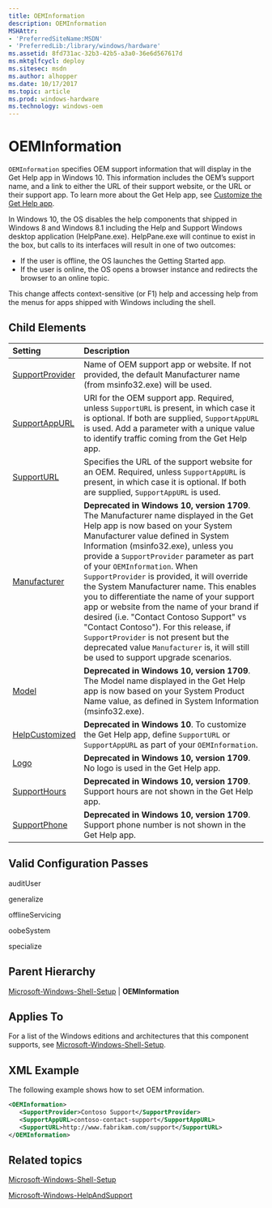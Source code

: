 ```yaml
---
title: OEMInformation
description: OEMInformation
MSHAttr:
- 'PreferredSiteName:MSDN'
- 'PreferredLib:/library/windows/hardware'
ms.assetid: 8fd731ac-32b3-42b5-a3a0-36e6d567617d
ms.mktglfcycl: deploy
ms.sitesec: msdn
ms.author: alhopper
ms.date: 10/17/2017
ms.topic: article
ms.prod: windows-hardware
ms.technology: windows-oem
---
```

# OEMInformation

`OEMInformation` specifies OEM support information that will display in the Get Help app in Windows 10. This information includes the OEM’s support name, and a link to either the URL of their support website, or the URL or their support app. To learn more about the Get Help app, see [Customize the Get Help app](https://docs.microsoft.com/en-us/windows-hardware/customize/desktop/customize-get-help-app).

In Windows 10, the OS disables the help components that shipped in Windows 8 and Windows 8.1 including the Help and Support Windows desktop application (HelpPane.exe). HelpPane.exe will continue to exist in the box, but calls to its interfaces will result in one of two outcomes:

* If the user is offline, the OS launches the Getting Started app.
* If the user is online, the OS opens a browser instance and redirects the browser to an online topic.

This change affects context-sensitive (or F1) help and accessing help from the menus for apps shipped with Windows including the shell.

## Child Elements

| Setting                 | Description                                                                           |
|:------------------------|:--------------------------------------------------------------------------------------|
| [SupportProvider](microsoft-windows-shell-setup-oeminformation-supportprovider.md) | Name of OEM support app or website. If not provided, the default Manufacturer name (from msinfo32.exe) will be used.                                  |
| [SupportAppURL](microsoft-windows-shell-setup-oeminformation-supportappurl.md)     | URI for the OEM support app. Required, unless `SupportURL` is present, in which case it is optional. If both are supplied, `SupportAppURL` is used. Add a parameter with a unique value to identify traffic coming from the Get Help app.                                                                    |
| [SupportURL](microsoft-windows-shell-setup-oeminformation-supporturl.md)           | Specifies the URL of the support website for an OEM. Required, unless `SupportAppURL` is present, in which case it is optional. If both are supplied, `SupportAppURL` is used.                        |
| [Manufacturer](microsoft-windows-shell-setup-oeminformation-manufacturer.md)       | **Deprecated in Windows 10, version 1709**. The Manufacturer name displayed in the Get Help app is now based on your System Manufacturer value defined in System Information (msinfo32.exe), unless you provide a `SupportProvider` parameter as part of your `OEMInformation`. When `SupportProvider` is provided, it will override the System Manufacturer name. This enables you to differentiate the name of your support app or website from the name of your brand if desired (i.e. "Contact Contoso Support" vs "Contact Contoso"). For this release, if `SupportProvider` is not present but the deprecated value `Manufacturer` is, it will still be used to support upgrade scenarios.                                                                           |
| [Model](microsoft-windows-shell-setup-oeminformation-model.md)                     | **Deprecated in Windows 10, version 1709**. The Model name displayed in the Get Help app is now based on your System Product Name value, as defined in System Information (msinfo32.exe).                    |
| [HelpCustomized](microsoft-windows-shell-setup-oeminformation-helpcustomized.md)   | **Deprecated in Windows 10**. To customize the Get Help app, define `SupportURL` or `SupportAppURL` as part of your `OEMInformation`.   |
| [Logo](microsoft-windows-shell-setup-oeminformation-logo.md)                       | **Deprecated in Windows 10, version 1709**. No logo is used in the Get Help app.                                                                        |
| [SupportHours](microsoft-windows-shell-setup-oeminformation-supporthours.md)       | **Deprecated in Windows 10, version 1709**. Support hours are not shown in the Get Help app.                                                           |
| [SupportPhone](microsoft-windows-shell-setup-oeminformation-supportphone.md)       | **Deprecated in Windows 10, version 1709**. Support phone number is not shown in the Get Help app.                                                       |

## Valid Configuration Passes

auditUser

generalize

offlineServicing

oobeSystem

specialize

## Parent Hierarchy

[Microsoft-Windows-Shell-Setup](microsoft-windows-shell-setup.md) | **OEMInformation**

## Applies To

For a list of the Windows editions and architectures that this component supports, see [Microsoft-Windows-Shell-Setup](microsoft-windows-shell-setup.md).

## XML Example

The following example shows how to set OEM information.

```xml
<OEMInformation>
   <SupportProvider>Contoso Support</SupportProvider>
   <SupportAppURL>contoso-contact-support</SupportAppURL>
   <SupportURL>http://www.fabrikam.com/support</SupportURL>
</OEMInformation>
```

## Related topics

[Microsoft-Windows-Shell-Setup](microsoft-windows-shell-setup.md)

[Microsoft-Windows-HelpAndSupport](microsoft-windows-helpandsupport.md)